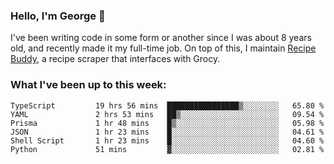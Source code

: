 ### Hello, I'm George 👋

I've been writing code in some form or another since I was about 8 years old, and recently made it my full-time job. On top of this, I maintain [Recipe Buddy](https://github.com/georgegebbett/recipe-buddy), a recipe scraper that interfaces with Grocy.  

<!--
**georgegebbett/georgegebbett** is a ✨ _special_ ✨ repository because its `README.md` (this file) appears on your GitHub profile.

Here are some ideas to get you started:

- 🔭 I’m currently working on ...
- 🌱 I’m currently learning ...
- 👯 I’m looking to collaborate on ...
- 🤔 I’m looking for help with ...
- 💬 Ask me about ...
- 📫 How to reach me: ...
- 😄 Pronouns: ...
- ⚡ Fun fact: ...
-->

### What I've been up to this week:
<!--START_SECTION:waka-->

```text
TypeScript         19 hrs 56 mins  ████████████████▒░░░░░░░░   65.80 %
YAML               2 hrs 53 mins   ██▒░░░░░░░░░░░░░░░░░░░░░░   09.54 %
Prisma             1 hr 48 mins    █▒░░░░░░░░░░░░░░░░░░░░░░░   05.98 %
JSON               1 hr 23 mins    █░░░░░░░░░░░░░░░░░░░░░░░░   04.61 %
Shell Script       1 hr 23 mins    █░░░░░░░░░░░░░░░░░░░░░░░░   04.60 %
Python             51 mins         ▓░░░░░░░░░░░░░░░░░░░░░░░░   02.81 %
```

<!--END_SECTION:waka-->

